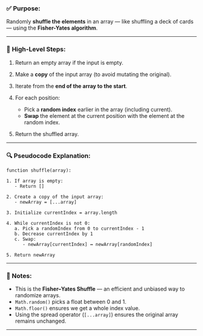 ### ✅ **Purpose**:

Randomly **shuffle the elements** in an array — like shuffling a deck of cards — using the **Fisher-Yates algorithm**.

---

### 🧠 **High-Level Steps**:

1. Return an empty array if the input is empty.
2. Make a **copy** of the input array (to avoid mutating the original).
3. Iterate from the **end of the array to the start**.
4. For each position:

   - Pick a **random index** earlier in the array (including current).
   - **Swap** the element at the current position with the element at the random index.

5. Return the shuffled array.

---

### 🔍 **Pseudocode Explanation**:

```plaintext
function shuffle(array):

1. If array is empty:
   - Return []

2. Create a copy of the input array:
   - newArray = [...array]

3. Initialize currentIndex = array.length

4. While currentIndex is not 0:
   a. Pick a randomIndex from 0 to currentIndex - 1
   b. Decrease currentIndex by 1
   c. Swap:
      - newArray[currentIndex] ↔ newArray[randomIndex]

5. Return newArray
```

---

### 📝 Notes:

- This is the **Fisher–Yates Shuffle** — an efficient and unbiased way to randomize arrays.
- `Math.random()` picks a float between 0 and 1.
- `Math.floor()` ensures we get a whole index value.
- Using the spread operator (`[...array]`) ensures the original array remains unchanged.

---
